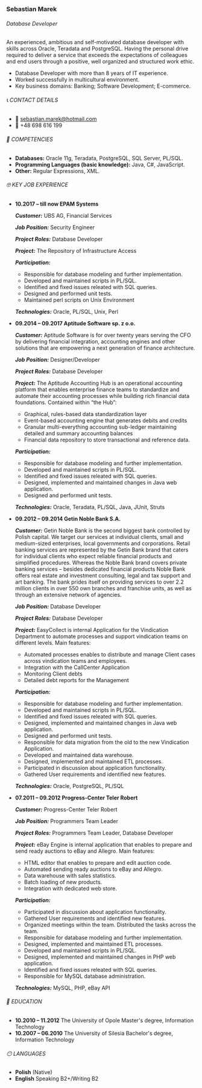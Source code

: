 ### **Sebastian Marek**
###### Database Developer

An experienced, ambitious and self-motivated database developer with skills across Oracle, Teradata and PostgreSQL. Having the personal drive required to deliver a service that exceeds the expectations of colleagues and end users through a positive, well organized and structured work ethic.

* Database Developer with more than 8 years of IT experience.
* Worked successfully in multicultural environment.
* Key business domains: Banking; Software Development; E-commerce. 

###### :telephone_receiver: CONTACT DETAILS
* :email: sebastian.marek@hotmail.com
* :iphone: +48 698 616 199

###### :hammer: COMPETENCIES
* **Databases:** Oracle 11g, Teradata, PostgreSQL, SQL Server, PL/SQL. 
* **Programming Languages (basic knowledge):** Java, C#, JavaScript. 
* **Other:** Regular Expressions, XML.

###### :nerd_face: KEY JOB EXPERIENCE

* **10.2017 – till now EPAM Systems**

	***Customer:*** UBS AG, Financial Services

	***Job Position:*** Security Engineer

	***Project Roles:*** Database Developer

	***Project:*** The Repository of Infrastructure Access

	***Participation:***
	* Responsible for database modeling and further implementation.
	* Developed and maintained scripts in PL/SQL.
	* Identified and fixed issues releated with SQL queries.
	* Designed and performed unit tests.
	* Maintained perl scripts on Unix Environment

	***Technologies:*** Oracle, PL/SQL, Unix, Perl
* **09.2014 – 09.2017 Aptitude Software sp. z o.o.**

	***Customer:*** Aptitude Software is for over twenty years serving the CFO by delivering financial integration, accounting engines and other solutions that are empowering a next generation of finance architecture. 

	***Job Position:*** Designer/Developer

	***Project Roles:*** Database Developer

	***Project:*** The Aptitude Accounting Hub is an operational accounting platform that enables enterprise finance teams to standardize and automate their accounting processes while building rich financial data foundations. Contained within “the Hub”:
	* Graphical, rules-based data standardization layer
	* Event-based accounting engine that generates debits and credits
	* Granular multi-everything accounting sub-ledger maintaining detailed and summary accounting balances
	* Financial data repository to store transactional and reference data.

	***Participation:***
	* Responsible for database modeling and further implementation.
	* Developed and maintained scripts in PL/SQL.
	* Identified and fixed issues releated with SQL queries.
	* Designed, implemented and maintained changes in Java web application.
	* Designed and performed unit tests.

	***Technologies:*** Oracle, Teradata, PL/SQL, Java, JUnit, Struts

* **09.2012 – 09.2014 Getin Noble Bank S.A.**

	***Customer:*** Getin Noble Bank is the second biggest bank controlled by Polish capital. We target our services at individual clients, small and medium-sized enterprises, local governments and corporations. Retail banking services are represented by the Getin Bank brand that caters for individual clients who expect reliable financial products and simplified procedures. Whereas the Noble Bank brand covers private banking services – besides dedicated financial products Noble Bank offers real estate and investment consulting, legal and tax support and art banking. The bank prides itself on providing services to over 2.2 million clients in over 550 own branches and franchise units, as well as through an extensive network of agencies. 

	***Job Position:*** Database Developer

	***Project Roles:*** Database Developer

	***Project:*** EasyCollect is internal Application for the Vindication Department to automate processes and support vindication teams on different levels. Main features:
	* Automated processes enables to distribute and manage Client cases across vindication teams and employees.
	* Integration with the CallCenter Application
	* Monitoring Client debts
	* Detailed debt reports for the Management

	***Participation:***
	* Responsible for database modeling and further implementation.
	* Developed and maintained scripts in PL/SQL.
	* Identified and fixed issues releated with SQL queries.
	* Designed, implemented and maintained changes in Java web application.
	* Designed and performed unit tests.
	* Responsible for data migration from the old to the new Vindication Application.
	* Developed and maintained data warehouse.
	* Designed, implemented and maintained ETL processes.
	* Participated in discussion about application functionality.
	* Gathered User requirements and identified new features.

	***Technologies:*** Oracle, PostgreSQL, PL/SQL

* **07.2011 – 09.2012 Progress-Center Teler Robert**

	***Customer:*** Progress-Center Teler Robert

	***Job Position:*** Programmers Team Leader

	***Project Roles:*** Programmers Team Leader, Database Developer

	***Project:*** eBay Engine is internal application that enables to prepare and send ready auctions to eBay and Allegro. Main features:
	* HTML editor that enables to prepare and edit auction code.
	* Automated sending ready auctions to eBay and Allegro.
	* Data warehouse with sales statistics.
	* Batch loading of new products.
	* Integration with dedicated web store.

	***Participation:***
	* Participated in discussion about application functionality.
	* Gathered User requirements and identified new features.
	* Organized meetings within the team. Distributed the tasks across the team.
	* Responsible for database modeling and further implementation.
	* Designed, implemented and maintained ETL processes.
	* Developed and maintained scripts in PL/SQL.
	* Designed, implemented and maintained changes in PHP web application.
	* Identified and fixed issues releated with SQL queries.
	* Responsible for MySQL database administration.

	***Technologies:*** MySQL, PHP, eBay API

###### :open_book: EDUCATION 
* **10.2010 – 11.2012** The University of Opole Master's degree, Information Technology 
* **10.2007 – 06.2010** The University of Silesia Bachelor's degree, Information Technology

###### :no_mouth: LANGUAGES
* **Polish** (Native) 
* **English** Speaking B2+/Writing B2
